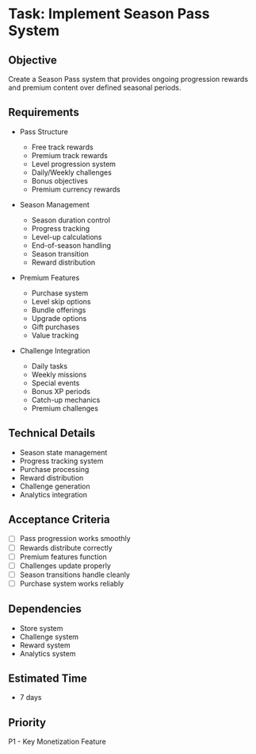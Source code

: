 # Task: Implement Season Pass System

## Objective
Create a Season Pass system that provides ongoing progression rewards and premium content over defined seasonal periods.

## Requirements
- Pass Structure
  * Free track rewards
  * Premium track rewards
  * Level progression system
  * Daily/Weekly challenges
  * Bonus objectives
  * Premium currency rewards

- Season Management
  * Season duration control
  * Progress tracking
  * Level-up calculations
  * End-of-season handling
  * Season transition
  * Reward distribution

- Premium Features
  * Purchase system
  * Level skip options
  * Bundle offerings
  * Upgrade options
  * Gift purchases
  * Value tracking

- Challenge Integration
  * Daily tasks
  * Weekly missions
  * Special events
  * Bonus XP periods
  * Catch-up mechanics
  * Premium challenges

## Technical Details
- Season state management
- Progress tracking system
- Purchase processing
- Reward distribution
- Challenge generation
- Analytics integration

## Acceptance Criteria
- [ ] Pass progression works smoothly
- [ ] Rewards distribute correctly
- [ ] Premium features function
- [ ] Challenges update properly
- [ ] Season transitions handle cleanly
- [ ] Purchase system works reliably

## Dependencies
- Store system
- Challenge system
- Reward system
- Analytics system

## Estimated Time
- 7 days

## Priority
P1 - Key Monetization Feature
